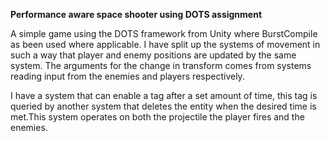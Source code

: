 **Performance aware space shooter using DOTS assignment**

A simple game using the DOTS framework from Unity where BurstCompile as been used where applicable. I have split up the systems of movement in such a way that player and enemy positions are updated by the same system.
The arguments for the change in transform comes from systems reading input from the enemies and players respectively. 

I have a system that can enable a tag after a set amount of time, this tag is queried by another system that deletes the entity when the desired time is met.This system operates on both the projectile the player fires and the enemies.

